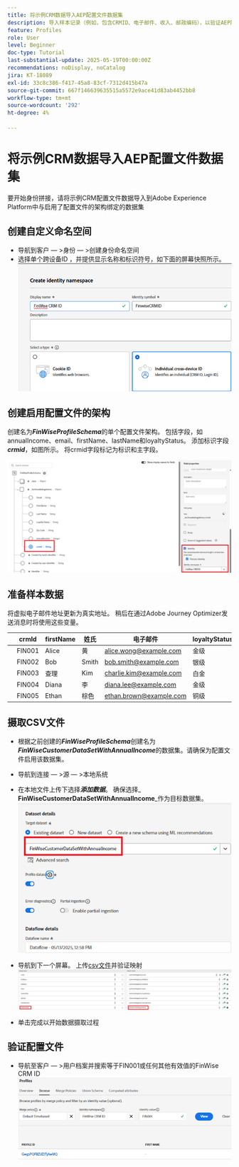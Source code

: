 ```yaml
---
title: 将示例CRM数据导入AEP配置文件数据集
description: 导入样本记录（例如，包含CRMID、电子邮件、收入、邮政编码），以验证AEP能否根据共享标识符（如ECID）将这些用户档案与匿名Web访客正确拼合。
feature: Profiles
role: User
level: Beginner
doc-type: Tutorial
last-substantial-update: 2025-05-19T00:00:00Z
recommendations: noDisplay, noCatalog
jira: KT-18089
exl-id: 33c8c386-f417-45a8-83cf-7312d415b47a
source-git-commit: 667f146639635515a5572e9ace41d83ab4452bb8
workflow-type: tm+mt
source-wordcount: '292'
ht-degree: 4%

---
```


# 将示例CRM数据导入AEP配置文件数据集

要开始身份拼接，请将示例CRM配置文件数据导入到Adobe Experience Platform中与启用了配置文件的架构绑定的数据集

## 创建自定义命名空间

* 导航到客户 — >身份 — >创建身份命名空间
* 选择单个跨设备ID ，并提供显示名称和标识符号，如下面的屏幕快照所示。
  ![自定义命名空间](assets/custom-namespace.png)

## 创建启用配置文件的架构

创建名为&#x200B;**_FinWiseProfileSchema_**&#x200B;的单个配置文件架构。 包括字段，如annualIncome、email、firstName、lastName和loyaltyStatus。
添加标识字段&#x200B;**_crmid_**，如图所示。 将crmid字段标记为标识和主字段。


![配置文件架构](assets/finwise-profile-schema.png)

## 准备样本数据

将虚拟电子邮件地址更新为真实地址。 稍后在通过Adobe Journey Optimizer发送消息时将使用这些变量。

|   | crmId | firstName | 姓氏 | 电子邮件 | loyaltyStatus | zipCode | 年收入 |
|---|--------|-----------|----------|-------------------------|---------------|---------|--------------|
|   | FIN001 | Alice | 黄 | alice.wong@example.com | 金级 | 92128 | 120000 |
|   | FIN002 | Bob | Smith | bob.smith@example.com | 银级 | 92126 | 85000 |
|   | FIN003 | 查理 | Kim | charlie.kim@example.com | 白金 | 60614 | 175000 |
|   | FIN004 | Diana | 李 | diana.lee@example.com | 金级 | 30303 | 98000 |
|   | FIN005 | Ethan | 棕色 | ethan.brown@example.com | 铜级 | 75201 | 60000 |

## 摄取CSV文件

* 根据之前创建的&#x200B;**_FinWiseProfileSchema_**&#x200B;创建名为&#x200B;**_FinWiseCustomerDataSetWithAnnualIncome_**&#x200B;的数据集。请确保为配置文件启用该数据集。

* 导航到连接 — >源 — >本地系统
* 在本地文件上传下选择&#x200B;**_添加数据_**。 确保选择&#x200B;_&#x200B;**FinWiseCustomerDataSetWithAnnualIncome**&#x200B;_作为目标数据集。
  ![摄取 — csv](assets/ingest-csv-into-dataset.png)
* 导航到下一个屏幕。 上传[csv文件](assets/finwise_profiles.csv)并验证映射
  ![映射](assets/mappings.png)

* 单击完成以开始数据摄取过程

## 验证配置文件

* 导航至客户 — >用户档案并搜索等于FIN001或任何其他有效值的FinWise CRM ID
  ![验证配置文件](assets/verify-profiles.png)
